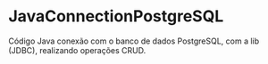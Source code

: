 # JavaConnectionPostgreSQL
Código Java conexão com o banco de dados PostgreSQL, com a lib (JDBC), realizando operações CRUD.
